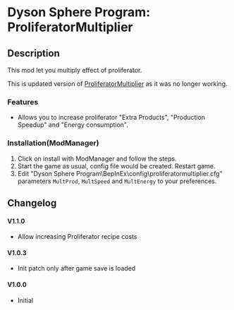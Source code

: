 # Dyson Sphere Program: ProliferatorMultiplier

## Description
This mod let you multiply effect of proliferator.

This is updated version of [ProliferatorMultiplier](https://thunderstore.io/c/dyson-sphere-program/p/DSP_SimpleMods/ProliferatorMultiplier/) as it was no longer working.

### Features
- Allows you to increase proliferator "Extra Products", "Production Speedup" and "Energy consumption".

### Installation(ModManager)
1. Click on install with ModManager and follow the steps.
2. Start the game as usual, config file would be created. Restart game.
3. Edit "Dyson Sphere Program\BepInEx\config\proliferatormultiplier.cfg" parameters
   `MultProd`, `MultSpeed` and `MultEnergy` to your preferences.


## Changelog

#### V1.1.0
- Allow increasing Proliferator recipe costs

#### V1.0.3
- Init patch only after game save is loaded

#### V1.0.0
- Initial

